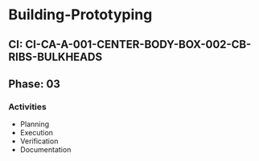 # Building-Prototyping

## CI: CI-CA-A-001-CENTER-BODY-BOX-002-CB-RIBS-BULKHEADS
## Phase: 03

### Activities
- Planning
- Execution
- Verification
- Documentation
